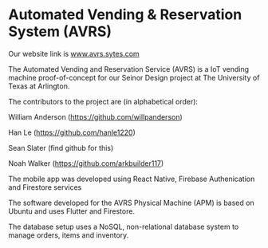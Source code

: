 # Automated Vending & Reservation System (AVRS)

Our website link is www.avrs.sytes.com


The Automated Vending and Reservation Service (AVRS) is a IoT vending machine proof-of-concept for our Seinor Design project at The University of Texas at Arlington. 

The contributors to the project are (in alphabetical order):

William Anderson (https://github.com/willpanderson)

Han Le (https://github.com/hanle1220)

Sean Slater (find github for this)

Noah Walker (https://github.com/arkbuilder117)


The mobile app was developed using React Native, Firebase Authenication and Firestore services




The software developed for the AVRS Physical Machine (APM) is based on Ubuntu and uses Flutter and Firestore.


The database setup uses a NoSQL, non-relational database system to manage orders, items and inventory.





